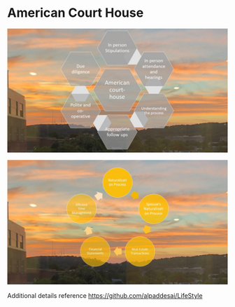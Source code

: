 # American Court House

![image](AmericanCourthouse.jpg)

![image](InfinityPool.jpg)

Additional details reference https://github.com/alpaddesai/LifeStyle
